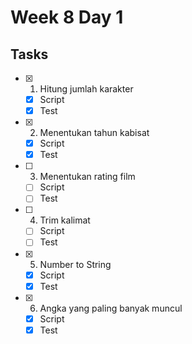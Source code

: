 # Week 8 Day 1

## Tasks
- [x] 1. Hitung jumlah karakter
    - [x] Script
    - [x] Test
- [x] 2. Menentukan tahun kabisat
    - [x] Script
    - [x] Test
- [ ] 3. Menentukan rating film
    - [ ] Script
    - [ ] Test
- [ ] 4. Trim kalimat
    - [ ] Script
    - [ ] Test
- [x] 5. Number to String
    - [x] Script
    - [x] Test
- [x] 6. Angka yang paling banyak muncul
    - [x] Script
    - [x] Test